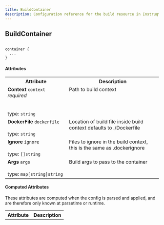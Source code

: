 ```yaml
---
title: BuildContainer
description: Configuration reference for the build resource in Instruqt labs
---
```



## BuildContainer

```hcl

container {
  ...
}

```

#### Attributes

<table border="0" width="100%">
<tr>
  <th>Attribute</th>
  <th>Description</th>
</tr>
<tr id="buildcontainer-context">
  <td class="left" width="40%" align="left" valign="top">
    <strong>Context</strong> <code>context</code> <em>required</em><br/><br/><br/>
    type: <code>string</code><br/>
    
  </td>
  <td class="right" width="60%" align="left" valign="top">
    Path to build context
    
  </td>
</tr>
<tr id="buildcontainer-dockerfile">
  <td class="left" width="40%" align="left" valign="top">
    <strong>DockerFile</strong> <code>dockerfile</code> <br/><br/>
    type: <code>string</code><br/>
    
  </td>
  <td class="right" width="60%" align="left" valign="top">
    Location of build file inside build context defaults to ./Dockerfile
    
  </td>
</tr>
<tr id="buildcontainer-ignore">
  <td class="left" width="40%" align="left" valign="top">
    <strong>Ignore</strong> <code>ignore</code> <br/><br/>
    type: <code>[]string</code><br/>
    
  </td>
  <td class="right" width="60%" align="left" valign="top">
    Files to ignore in the build context, this is the same as .dockerignore
    
  </td>
</tr>
<tr id="buildcontainer-args">
  <td class="left" width="40%" align="left" valign="top">
    <strong>Args</strong> <code>args</code> <br/><br/>
    type: <code>map[string]string</code><br/>
    
  </td>
  <td class="right" width="60%" align="left" valign="top">
    Build args to pass  to the container
    
  </td>
</tr>
</table>

#### Computed Attributes

These attributes are computed when the config is parsed and applied, and are 
therefore only known at parsetime or runtime.

<table border="0" width="100%">
<tr>
  <th>Attribute</th>
  <th>Description</th>
</tr>

</table>

